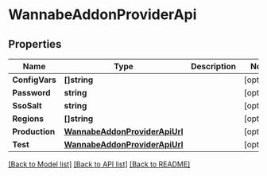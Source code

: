 # WannabeAddonProviderApi

## Properties

Name | Type | Description | Notes
------------ | ------------- | ------------- | -------------
**ConfigVars** | **[]string** |  | [optional] 
**Password** | **string** |  | [optional] 
**SsoSalt** | **string** |  | [optional] 
**Regions** | **[]string** |  | [optional] 
**Production** | [**WannabeAddonProviderApiUrl**](WannabeAddonProviderAPIUrl.md) |  | [optional] 
**Test** | [**WannabeAddonProviderApiUrl**](WannabeAddonProviderAPIUrl.md) |  | [optional] 

[[Back to Model list]](../README.md#documentation-for-models) [[Back to API list]](../README.md#documentation-for-api-endpoints) [[Back to README]](../README.md)


